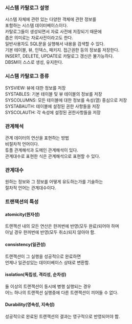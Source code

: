 ### 시스템 카탈로그 설명 
시스템 자체에 관련 있는 다양한 객체에 관한 정보를  
포함하는 시스템 데이터베이스이다.  
카탈로그들이 생성되면서 자료 사전에 저장되기 때문에  
좁은 의미로는 자료사전이라고도 한다.  
일반사용자도 SQL문을 실행해서 내용을 검색할 수 있다.  
기본 테이블, 뷰, 인덱스, 패키지. 접근권한 등의 정보를 저장한다.  
INSERT, DELETE, UPDATE로 카탈로그 갱신은 불가능하다.  
DBSM이 스스로 생성, 유지한다.  
  
### 시스템 카탈로그 종류 
SYSVIEW: 뷰에 대한 정보를 저장  
SYSTABLES: 기본 테이블 및 뷰 테이블의 정보를 저장  
SYSCOLUMNS: 모든 테이블에 대한 정보를 속성(열) 중심으로 저장  
SYSTABAUTH: 테이블에 설정된 권한 사항들을 저장  
SYSCOLAUTH: 각 속성에 설정된 권한사항들을 저장  
  
### 관계해석 
관계 데이터의 연산을 표현하는 방법  
비절차적 언어이다.  
튜플 관계해석과 도메인 관계해석이 있다.  
관계대수로 표현한 식은 관계해석으로 표현할 수 있다.  
  
### 관계대수 
원하는 정보와 그 정보를 어떻게 유도하는가를 기술하는  
절차적 언어는 관계대수이다.  
  
### 트랜잭션의 특성 
#### atomicity(원자성) 
트랜잭션 내의 모든 연산은 한꺼번에 반영(모두 완료)되어야 하며  
아닐 경우 한꺼번에 반영(모두 취소)되지 않아야 함.  
#### consistency(일관성) 
트랜잭션이 그 실행을 성공적으로 완료하면  
언제나 일관성있는 데이터베이스 상태로 변환함.  
#### isolation(독립성, 격리성, 순차성) 
둘 이상의 트랜잭션이 동시에 병행 실행되는 경우  
어느 하나의 트랜잭션 실행중에 다른 트랜잭션이 끼어들 수 없다.  
#### Durability(영속성, 지속성) 
성공적으로 완료된 트랜잭션의 결과는 영구적으로 반영되어야 함.  
  


